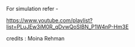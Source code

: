 For simulation refer - 

https://www.youtube.com/playlist?list=PLuJEw3iM0R_qDvwQoSIBN_P1W4nP-Hm3E

credits : Moina Rehman